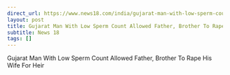 ```yaml
---
direct_url: https://www.news18.com/india/gujarat-man-with-low-sperm-count-allowed-father-brother-to-rape-his-wife-for-heir-ws-dkl-9500146.html
layout: post
title: Gujarat Man With Low Sperm Count Allowed Father, Brother To Rape His Wife For Heir
subtitle: News 18
tags: []
---
```


Gujarat Man With Low Sperm Count Allowed Father, Brother To Rape His Wife For Heir
